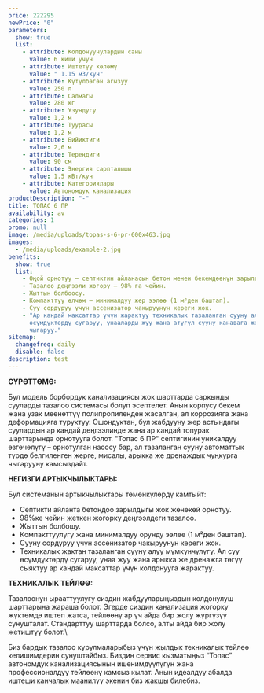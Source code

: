 ```yaml
---
price: 222295
newPrice: "0"
parameters:
  show: true
  list:
    - attribute: Колдонуучулардын саны
      value: 6 киши учун
    - attribute: Иштетүү көлөмү
      value: " 1.15 м3/кун"
    - attribute: Күтүлбөгөн агызуу
      value: 250 л
    - attribute: Салмагы
      value: 280 кг
    - attribute: Узундугу
      value: 1,2 м
    - attribute: Туурасы
      value: 1,2 м
    - attribute: Бийиктиги
      value: 2,6 м
    - attribute: Тереңдиги
      value: 90 см
    - attribute: Энергия сарпталышы
      value: 1.5 кВт/кун
    - attribute: Категориялары
      value: Автономдук канализация
productDescription: "-"
title: ТОПАС 6 ПР
availability: av
categories: 1
promo: null
image: /media/uploads/topas-s-6-pr-600x463.jpg
images:
  - /media/uploads/example-2.jpg
benefits:
  show: true
  list:
    - Оңой орнотуу – септиктин айланасын бетон менен бекемдөөнүн зарылдыгы жок.
    - Тазалоо деңгээли жогору – 98% га чейин.
    - Жыттын болбоосу.
    - Компакттуу өлчөм – минималдуу жер ээлөө (1 м²ден баштап).
    - Суу сордуруу үчүн ассенизатор чакыруунун кереги жок.
    - "Ар кандай максаттар үчүн жарактуу техникалык тазаланган сууну алуу:
      өсүмдүктөрдү сугаруу, унааларды жуу жана атүгүл сууну канавага же дренажга
      чыгаруу."
sitemap:
  changefreq: daily
  disable: false
description: test
---
```

**СҮРӨТТӨМӨ:**

Бул модель борбордук канализациясы жок шарттарда саркынды сууларды тазалоо системасы болуп эсептелет. Анын корпусу бекем жана узак мөөнөттүү полипропиленден жасалган, ал коррозияга жана деформацияга туруктуу. Ошондуктан, бул жабдууну жер астындагы суулардын ар кандай деңгээлинде жана ар кандай топурак шарттарында орнотууга болот.
"Топас 6 ПР" септигинин уникалдуу өзгөчөлүгү – орнотулган насосу бар, ал тазаланган сууну автоматтык түрдө белгиленген жерге, мисалы, арыкка же дренаждык чуңкурга чыгарууну камсыздайт.

**НЕГИЗГИ АРТЫКЧЫЛЫКТАРЫ:**

Бул системанын артыкчылыктары төмөнкүлөрдү камтыйт:

* Септикти айланта бетондоо зарылдыгы жок жөнөкөй орнотуу.
* 98%ке чейин жеткен жогорку деңгээлдеги тазалоо.
* Жыттын болбошу.
* Компакттуулугу жана минималдуу орунду ээлөө (1 м²ден баштап).
* Сууну сордуруу үчүн ассенизатор чакыруунун кереги жок.
* Техникалык жактан тазаланган сууну алуу мүмкүнчүлүгү. Ал суу өсүмдүктөрдү сугаруу, унаа жуу жана арыкка же дренажга төгүү сыяктуу ар кандай максаттар үчүн колдонууга жарактуу.

**ТЕХНИКАЛЫК ТЕЙЛӨӨ:**

Тазалоонун ырааттуулугу сиздин жабдууларыңыздын колдонулуш шарттарына жараша болот. Эгерде сиздин канализация жогорку жүктөмдө иштеп жатса, тейлөөнү ар үч айда бир жолу жүргүзүү сунушталат. Стандарттуу шарттарда болсо, алты айда бир жолу жетиштүү болот.\

Биз бардык тазалоо курулмаларыбыз үчүн жылдык техникалык тейлөө келишимдерин сунуштайбыз. Биздин сервис кызматыңыз “Топас” автономдук канализациясынын ишенимдүүлүгүн жана профессионалдуу тейлөөнү камсыз кылат. Анын идеалдуу абалда иштеши канчалык маанилүү экенин биз жакшы билебиз.
